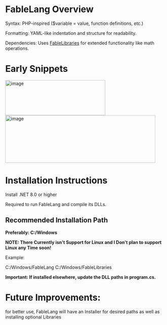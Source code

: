 # FableLang Overview




Syntax: PHP-inspired ($variable = value, function definitions, etc.)


Formatting: YAML-like indentation and structure for readability.


Dependencies: Uses [FableLibraries](https://github.com/skyss0fly/FableLibraries) for extended functionality like math operations.

# Early Snippets
<img width="316" height="111" alt="image" src="https://github.com/user-attachments/assets/8d35fe2d-1af0-4019-a3e4-4368dd137c72" />

<img width="474" height="150" alt="image" src="https://github.com/user-attachments/assets/bdb59d9b-b7b6-401b-9825-9f1aa98cbeff" />



# Installation Instructions






Install .NET 8.0 or higher




Required to run FableLang and compile its DLLs.








## Recommended Installation Path




**Preferably: C:/Windows**

**NOTE: There Currently isn't Support for Linux and I Don't plan to support Linux any Time soon!**

Example:

C:/Windows/FableLang
C:/Windows/FableLibraries





**Important: If installed elsewhere, update the DLL paths in program.cs.**








# Future Improvements:

for better use, FableLang will have an Installer for desired paths as well as installing optional Libraries








